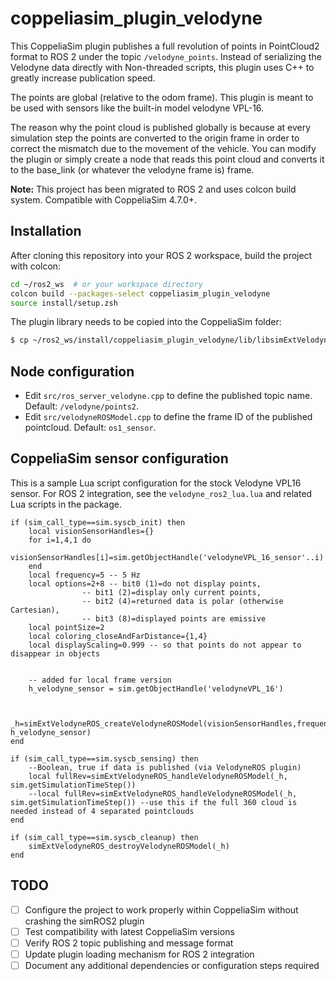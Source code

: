 # coppeliasim_plugin_velodyne

This CoppeliaSim plugin publishes a full revolution of points in PointCloud2 format to ROS 2 under the topic `/velodyne_points`.
Instead of serializing the Velodyne data directly with Non-threaded scripts, this plugin uses C++ to greatly increase publication speed.

The points are global (relative to the odom frame). This plugin is meant to be used with sensors like the built-in model velodyne VPL-16.

The reason why the point cloud is published globally is because at every simulation step the points are converted to the origin frame in order to correct the mismatch due to the movement of the vehicle. You can modify the plugin or simply create a node that reads this point cloud and converts it to the base_link (or whatever the velodyne frame is) frame.

**Note:** This project has been migrated to ROS 2 and uses colcon build system. Compatible with CoppeliaSim 4.7.0+.

## Installation

After cloning this repository into your ROS 2 workspace, build the project with colcon:

```sh
cd ~/ros2_ws  # or your workspace directory
colcon build --packages-select coppeliasim_plugin_velodyne
source install/setup.zsh
```

The plugin library needs to be copied into the CoppeliaSim folder:

```sh
$ cp ~/ros2_ws/install/coppeliasim_plugin_velodyne/lib/libsimExtVelodyneROS2.so $COPPELIASIM_ROOT_DIR
```

## Node configuration 

- Edit `src/ros_server_velodyne.cpp` to define the published topic name. Default: `/velodyne/points2`. 
- Edit `src/velodyneROSModel.cpp` to define the frame ID of the published pointcloud. Default: `os1_sensor`.


## CoppeliaSim sensor configuration

This is a sample Lua script configuration for the stock Velodyne VPL16 sensor.
For ROS 2 integration, see the `velodyne_ros2_lua.lua` and related Lua scripts in the package.

```
if (sim_call_type==sim.syscb_init) then
    local visionSensorHandles={}
    for i=1,4,1 do
        visionSensorHandles[i]=sim.getObjectHandle('velodyneVPL_16_sensor'..i)
    end
    local frequency=5 -- 5 Hz
    local options=2+8 -- bit0 (1)=do not display points, 
                -- bit1 (2)=display only current points,
                -- bit2 (4)=returned data is polar (otherwise Cartesian), 
                -- bit3 (8)=displayed points are emissive
    local pointSize=2
    local coloring_closeAndFarDistance={1,4}
    local displayScaling=0.999 -- so that points do not appear to disappear in objects


	-- added for local frame version
	h_velodyne_sensor = sim.getObjectHandle('velodyneVPL_16')
	

    _h=simExtVelodyneROS_createVelodyneROSModel(visionSensorHandles,frequency,options,pointSize,coloring_closeAndFarDistance,displayScaling, h_velodyne_sensor)
end

if (sim_call_type==sim.syscb_sensing) then
    --Boolean, true if data is published (via VelodyneROS plugin)
    local fullRev=simExtVelodyneROS_handleVelodyneROSModel(_h, sim.getSimulationTimeStep()) 
    --local fullRev=simExtVelodyneROS_handleVelodyneROSModel(_h, sim.getSimulationTimeStep()) --use this if the full 360 cloud is needed instead of 4 separated pointclouds
end

if (sim_call_type==sim.syscb_cleanup) then
    simExtVelodyneROS_destroyVelodyneROSModel(_h)
end
```

## TODO

- [ ] Configure the project to work properly within CoppeliaSim without crashing the simROS2 plugin
- [ ] Test compatibility with latest CoppeliaSim versions
- [ ] Verify ROS 2 topic publishing and message format
- [ ] Update plugin loading mechanism for ROS 2 integration
- [ ] Document any additional dependencies or configuration steps required
